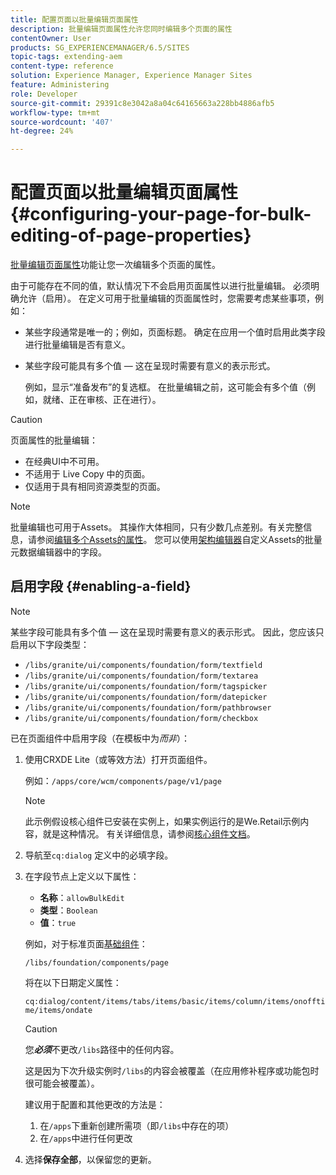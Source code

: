 ```yaml
---
title: 配置页面以批量编辑页面属性
description: 批量编辑页面属性允许您同时编辑多个页面的属性
contentOwner: User
products: SG_EXPERIENCEMANAGER/6.5/SITES
topic-tags: extending-aem
content-type: reference
solution: Experience Manager, Experience Manager Sites
feature: Administering
role: Developer
source-git-commit: 29391c8e3042a8a04c64165663a228bb4886afb5
workflow-type: tm+mt
source-wordcount: '407'
ht-degree: 24%

---
```


# 配置页面以批量编辑页面属性 {#configuring-your-page-for-bulk-editing-of-page-properties}

[批量编辑页面属性](/help/sites-authoring/editing-page-properties.md#from-the-sites-console-multiple-pages)功能让您一次编辑多个页面的属性。

由于可能存在不同的值，默认情况下不会启用页面属性以进行批量编辑。 必须明确允许（启用）。 在定义可用于批量编辑的页面属性时，您需要考虑某些事项，例如：

* 某些字段通常是唯一的；例如，页面标题。 确定在应用一个值时启用此类字段进行批量编辑是否有意义。
* 某些字段可能具有多个值 — 这在呈现时需要有意义的表示形式。

  例如，显示“准备发布”的复选框。 在批量编辑之前，这可能会有多个值（例如，就绪、正在审核、正在进行）。

>[!CAUTION]
>
>页面属性的批量编辑：
>
>* 在经典UI中不可用。
>* 不适用于 Live Copy 中的页面。
>* 仅适用于具有相同资源类型的页面。
>

>[!NOTE]
>
>批量编辑也可用于Assets。 其操作大体相同，只有少数几点差别。有关完整信息，请参阅[编辑多个Assets的属性](/help/assets/metadata.md)。 您可以使用[架构编辑器](/help/assets/metadata-schemas.md)自定义Assets的批量元数据编辑器中的字段。

## 启用字段 {#enabling-a-field}

>[!NOTE]
>
>某些字段可能具有多个值 — 这在呈现时需要有意义的表示形式。 因此，您应该只启用以下字段类型：
>
>* `/libs/granite/ui/components/foundation/form/textfield`
>* `/libs/granite/ui/components/foundation/form/textarea`
>* `/libs/granite/ui/components/foundation/form/tagspicker`
>* `/libs/granite/ui/components/foundation/form/datepicker`
>* `/libs/granite/ui/components/foundation/form/pathbrowser`
>* `/libs/granite/ui/components/foundation/form/checkbox`
>

已在页面组件中启用字段（在模板中为&#x200B;*而非*）：

1. 使用CRXDE Lite（或等效方法）打开页面组件。

   例如：`/apps/core/wcm/components/page/v1/page`

   >[!NOTE]
   >
   >此示例假设核心组件已安装在实例上，如果实例运行的是We.Retail示例内容，就是这种情况。 有关详细信息，请参阅[核心组件文档](https://experienceleague.adobe.com/docs/experience-manager-core-components/using/introduction.html?lang=zh-hans)。

1. 导航至`cq:dialog` 定义中的必填字段。
1. 在字段节点上定义以下属性：

   * **名称**：`allowBulkEdit`
   * **类型**：`Boolean`
   * **值**：`true`

   例如，对于标准页面[基础组件](/help/sites-authoring/default-components-foundation.md)：

   `/libs/foundation/components/page`

   将在以下日期定义属性：

   `cq:dialog/content/items/tabs/items/basic/items/column/items/onofftime/items/ondate`

   >[!CAUTION]
   >
   >您&#x200B;***必须***&#x200B;不更改`/libs`路径中的任何内容。
   >
   >这是因为下次升级实例时`/libs`的内容会被覆盖（在应用修补程序或功能包时很可能会被覆盖）。
   >
   >建议用于配置和其他更改的方法是：
   >
   >    1. 在`/apps`下重新创建所需项（即`/libs`中存在的项）
   >    1. 在`/apps`中进行任何更改

1. 选择&#x200B;**保存全部**，以保留您的更新。
